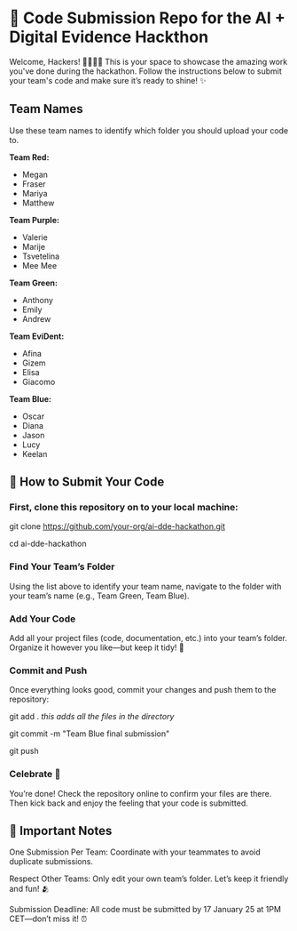 # 🚀 Code Submission Repo for the AI + Digital Evidence Hackthon

Welcome, Hackers! 👩‍💻👨‍💻 This is your space to showcase the amazing work you've done during the hackathon. Follow the instructions below to submit your team's code and make sure it’s ready to shine! ✨

## Team Names 
Use these team names to identify which folder you should upload your code to.

**Team Red:**
- Megan
- Fraser
- Mariya
- Matthew

**Team Purple:**
- Valerie
- Marije
- Tsvetelina
- Mee Mee

**Team Green:**
- Anthony
- Emily
- Andrew

**Team EviDent:**
- Afina
- Gizem
- Elisa
- Giacomo

**Team Blue:**
- Oscar
- Diana
- Jason
- Lucy
- Keelan

## 📝 How to Submit Your Code

### First, clone this repository on to your local machine:

  git clone https://github.com/your-org/ai-dde-hackathon.git
  
  cd ai-dde-hackathon

### Find Your Team’s Folder

Using the list above to identify your team name, navigate to the folder with your team’s name (e.g., Team Green, Team Blue).

### Add Your Code

Add all your project files (code, documentation, etc.) into your team’s folder. Organize it however you like—but keep it tidy! 🧹

### Commit and Push

Once everything looks good, commit your changes and push them to the repository:

  git add . *this adds all the files in the directory*
  
  git commit -m "Team Blue final submission"
  
  git push

### Celebrate 🎉

You’re done! Check the repository online to confirm your files are there. Then kick back and enjoy the feeling that your code is submitted.

## 📌 Important Notes

One Submission Per Team: Coordinate with your teammates to avoid duplicate submissions.

Respect Other Teams: Only edit your own team’s folder. Let’s keep it friendly and fun! 🫂

Submission Deadline: All code must be submitted by 17 January 25 at 1PM CET—don’t miss it! ⏰
